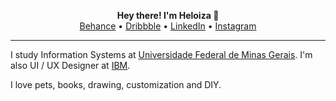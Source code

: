  <p align="center">
  <b>Hey there! I'm Heloiza 👋</b><br>
  <a href="https://www.behance.net/heloizasantos">Behance</a> •
 <a href="https://dribbble.com/heloizas">Dribbble</a> •
  <a href="https://www.linkedin.com/in/heloizas/">LinkedIn</a> •
  <a href="https://www.instagram.com/heloiza.design">Instagram</a> 
</p>

- - - -

I study Information Systems at [Universidade Federal de Minas Gerais](https://ufmg.br/). I'm also UI / UX Designer at [IBM](https://www.ibm.com/).

I love pets, books, drawing, customization and DIY.
